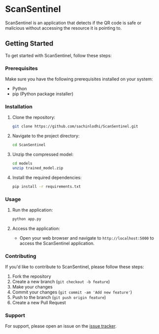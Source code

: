 # ScanSentinel

ScanSentinel is an application that detects if the QR code is safe or malicious without accessing the resource it is pointing to.

## Getting Started

To get started with ScanSentinel, follow these steps:

### Prerequisites

Make sure you have the following prerequisites installed on your system:

- Python 
- pip (Python package installer)

### Installation

1. Clone the repository:

    ```bash
    git clone https://github.com/sachinlodhi/ScanSentinel.git
    ```

2. Navigate to the project directory:

    ```bash
    cd ScanSentinel
    ```

3. Unzip the compressed model:

    ```bash
    cd models
    unzip trained_model.zip
    ```
3. Install the required dependencies:

    ```bash
    pip install -r requirements.txt
    ```

### Usage

1. Run the application:

    ```bash
    python app.py
    ```

2. Access the application:
   
    - Open your web browser and navigate to `http://localhost:5000` to access the ScanSentinel application.

### Contributing

If you'd like to contribute to ScanSentinel, please follow these steps:

1. Fork the repository
2. Create a new branch (`git checkout -b feature`)
3. Make your changes
4. Commit your changes (`git commit -am 'Add new feature'`)
5. Push to the branch (`git push origin feature`)
6. Create a new Pull Request



### Support

For support, please open an issue on the [issue tracker](https://github.com/sachinlodhi/ScanSentinel/issues).



